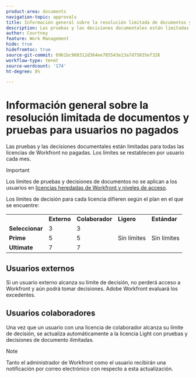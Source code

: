 ```yaml
---
product-area: documents
navigation-topic: approvals
title: Información general sobre la resolución limitada de documentos y pruebas para usuarios no pagados 
description: Las pruebas y las decisiones documentales están limitadas para todas las licencias de Workfront no pagadas. Los límites se restablecen por usuario cada mes.
author: Courtney
feature: Work Management
hide: true
hidefromtoc: true
source-git-commit: 6961bc960312d364ee785543e13a7d75035ef326
workflow-type: tm+mt
source-wordcount: '174'
ht-degree: 8%

---
```



# Información general sobre la resolución limitada de documentos y pruebas para usuarios no pagados

Las pruebas y las decisiones documentales están limitadas para todas las licencias de Workfront no pagadas. Los límites se restablecen por usuario cada mes.

>[!IMPORTANT]
>
>Los límites de pruebas y decisiones de documentos no se aplican a los usuarios en [licencias heredadas de Workfront y niveles de acceso](/help/quicksilver/administration-and-setup/add-users/access-levels-and-object-permissions/wf-licenses.md).

Los límites de decisión para cada licencia difieren según el plan en el que se encuentre:

<table>
  <tr>
   <td> 
   </td>
   <td><strong>Externo</strong> 
   </td>
   <td><strong>Colaborador</strong> 
   </td>
   <td><strong>Ligero</strong> 
   </td>
   <td><strong>Estándar</strong> 
   </td>
  </tr>
  <tr>
   <td><strong>Seleccionar</strong> 
   </td>
   <td>3 
   </td>
   <td>3 
   </td>
   <td rowspan="3" >Sin límites 
   </td>
   <td rowspan="3" >Sin límites 
   </td>
  </tr>
  <tr>
   <td><strong>Prime</strong> 
   </td>
   <td>5 
   </td>
   <td>5 
   </td>
  </tr>
  <tr>
   <td><strong>Ultimate</strong> 
   </td>
   <td>7 
   </td>
   <td>7 
   </td>
  </tr>
</table>

## Usuarios externos

Si un usuario externo alcanza su límite de decisión, no perderá acceso a Workfront y aún podrá tomar decisiones. Adobe Workfront evaluará los excedentes.

## Usuarios colaboradores

Una vez que un usuario con una licencia de colaborador alcanza su límite de decisión, se actualiza automáticamente a la licencia Light con pruebas y decisiones de documento ilimitadas. <!-- For more information about the Light license, see the [Light access level](/help/quicksilver/administration-and-setup/add-users/how-access-levels-work/access-level-overview.md) section in the [Access levels overview](/help/quicksilver/administration-and-setup/add-users/how-access-levels-work/access-level-overview.md) article.-->

>[!NOTE]
>
>Tanto el administrador de Workfront como el usuario recibirán una notificación por correo electrónico con respecto a esta actualización.

<!-- 
## View the number of decisions for a user

You can view the number of decisions for a user in the Users area of Workfront. For more information, see [View the number of decisions for all users](/help/quicksilver/review-and-approve-work/tips-tricks-troubleshooting-approvals/view-number-of-decisions-for-users.md). -->
